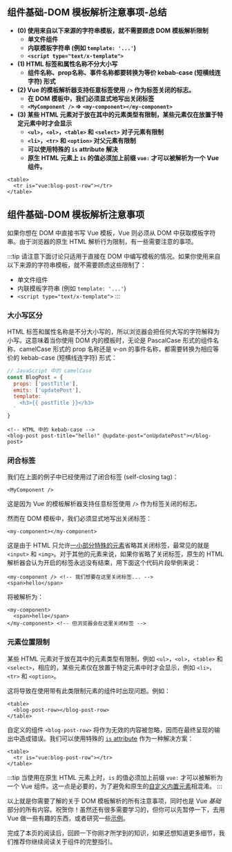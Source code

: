 ## 组件基础-DOM 模板解析注意事项-总结

- **(0) 使用来自以下来源的字符串模板，就不需要顾虑 DOM 模板解析限制**
  - **单文件组件**
  - **内联模板字符串 (例如 `template: '...'`)**
  - **`<script type="text/x-template">`**
- **(1) HTML 标签和属性名称不分大小写**
  - **组件名称、prop名称、事件名称都要转换为等价 kebab-case (短横线连字符) 形式**
- **(2) Vue 的模板解析器支持任意标签使用 `/>` 作为标签关闭的标志。**
  - **在 DOM 模板中，我们必须显式地写出关闭标签**
  - **`<MyComponent />` => `<my-component></my-component>`**
- **(3) 某些 HTML 元素对于放在其中的元素类型有限制，某些元素仅在放置于特定元素中时才会显示**
  - **`<ul>`，`<ol>`，`<table>` 和 `<select>` 对子元素有限制**
  - **`<li>`，`<tr>` 和 `<option>` 对父元素有限制**
  - **可以使用特殊的 `is` attribute 解决**
  - **原生 HTML 元素上 `is` 的值必须加上前缀 `vue:` 才可以被解析为一个 Vue 组件。**

```vue-html
<table>
  <tr is="vue:blog-post-row"></tr>
</table>
```

## 组件基础-DOM 模板解析注意事项

如果你想在 DOM 中直接书写 Vue 模板，Vue 则必须从 DOM 中获取模板字符串。由于浏览器的原生 HTML 解析行为限制，有一些需要注意的事项。

:::tip
请注意下面讨论只适用于直接在 DOM 中编写模板的情况。如果你使用来自以下来源的字符串模板，就不需要顾虑这些限制了：

- 单文件组件
- 内联模板字符串 (例如 `template: '...'`)
- `<script type="text/x-template">`
  :::

### 大小写区分

HTML 标签和属性名称是不分大小写的，所以浏览器会把任何大写的字符解释为小写。这意味着当你使用 DOM 内的模板时，无论是 PascalCase 形式的组件名称、camelCase 形式的 prop 名称还是 v-on 的事件名称，都需要转换为相应等价的 kebab-case (短横线连字符) 形式：

```js
// JavaScript 中的 camelCase
const BlogPost = {
  props: ['postTitle'],
  emits: ['updatePost'],
  template: `
    <h3>{{ postTitle }}</h3>
  `
}
```

```vue-html
<!-- HTML 中的 kebab-case -->
<blog-post post-title="hello!" @update-post="onUpdatePost"></blog-post>
```

### 闭合标签

我们在上面的例子中已经使用过了闭合标签 (self-closing tag)：

```vue-html
<MyComponent />
```

这是因为 Vue 的模板解析器支持任意标签使用 `/>` 作为标签关闭的标志。

然而在 DOM 模板中，我们必须显式地写出关闭标签：

```vue-html
<my-component></my-component>
```

这是由于 HTML 只允许[一小部分特殊的元素](https://html.spec.whatwg.org/multipage/syntax.html#void-elements)省略其关闭标签，最常见的就是 `<input>` 和 `<img>`。对于其他的元素来说，如果你省略了关闭标签，原生的 HTML 解析器会认为开启的标签永远没有结束，用下面这个代码片段举例来说：

```vue-html
<my-component /> <!-- 我们想要在这里关闭标签... -->
<span>hello</span>
```

将被解析为：

```vue-html
<my-component>
  <span>hello</span>
</my-component> <!-- 但浏览器会在这里关闭标签 -->
```

### 元素位置限制

某些 HTML 元素对于放在其中的元素类型有限制，例如 `<ul>`，`<ol>`，`<table>` 和 `<select>`，相应的，某些元素仅在放置于特定元素中时才会显示，例如 `<li>`，`<tr>` 和 `<option>`。

这将导致在使用带有此类限制元素的组件时出现问题。例如：

```vue-html
<table>
  <blog-post-row></blog-post-row>
</table>
```

自定义的组件 `<blog-post-row>` 将作为无效的内容被忽略，因而在最终呈现的输出中造成错误。我们可以使用特殊的 [`is` attribute](/api/built-in-special-attributes#is) 作为一种解决方案：

```vue-html
<table>
  <tr is="vue:blog-post-row"></tr>
</table>
```

:::tip
当使用在原生 HTML 元素上时，`is` 的值必须加上前缀 `vue:` 才可以被解析为一个 Vue 组件。这一点是必要的，为了避免和原生的[自定义内置元素](https://html.spec.whatwg.org/multipage/custom-elements.html#custom-elements-customized-builtin-example)相混淆。
:::

以上就是你需要了解的关于 DOM 模板解析的所有注意事项，同时也是 Vue *基础*部分的所有内容。祝贺你！虽然还有很多需要学习的，但你可以先暂停一下，去用 Vue 做一些有趣的东西，或者研究一些[示例](/examples/)。

完成了本页的阅读后，回顾一下你刚才所学到的知识，如果还想知道更多细节，我们推荐你继续阅读关于组件的完整指引。

<!-- zhlint ignore: Something bad happened. -->

